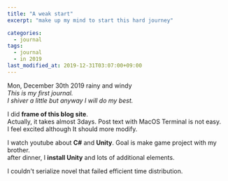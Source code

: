 ```yaml
---
title: "A weak start"
excerpt: "make up my mind to start this hard journey"

categories:
  - journal
tags:
  - journal
  - in 2019
last_modified_at: 2019-12-31T03:07:00+09:00
---
```

Mon, December 30th 2019 rainy and windy  
*This is my first journal.*  
*I shiver a little but anyway I will do my best.*  

I did **frame of this blog site**.  
Actually, it takes almost 3days. Post text with MacOS Terminal is not easy.  
I feel excited although It should more modify. 

I watch youtube about **C#** and **Unity**. Goal is make game project with my brother.  
after dinner, I **install Unity** and lots of additional elements.  

I couldn't serialize novel that failed efficient time distribution.  
